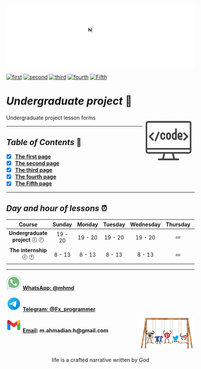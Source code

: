 ![banner](https://github.com/m-ahmadian-h/PNU_3991_AR/blob/main/gif/banner.gif)

[![first](https://img.shields.io/badge/first-100-blue)](https://github.com/m-ahmadian-h/PNU_3991_AR/blob/main/Courses/Undergraduate%20Project/Forms/01.jpg)
[![second](https://img.shields.io/badge/second-100-blue)](https://github.com/m-ahmadian-h/PNU_3991_AR/blob/main/Courses/Undergraduate%20Project/Forms/02.jpg)
[![third](https://img.shields.io/badge/third-100-blue)](https://github.com/m-ahmadian-h/PNU_3991_AR/blob/main/Courses/Undergraduate%20Project/Forms/03.jpg)
[![fourth](https://img.shields.io/badge/fourth-100-blue)](https://github.com/m-ahmadian-h/PNU_3991_AR/blob/main/Courses/Undergraduate%20Project/Forms/04.jpg)
[![Fifth](https://img.shields.io/badge/Fifth-100-blue)](https://github.com/m-ahmadian-h/PNU_3991_AR/blob/main/Courses/Undergraduate%20Project/Forms/05.jpg)

# _Undergraduate project_ :wave: 
<img src="https://github.com/m-ahmadian-h/PNU_3991_AR/blob/main/img/banner.png" align="right"  width="140" />
Undergraduate project lesson forms

***

## _Table of Contents_ :mag_right:
* [x] __[The first  page](https://github.com/m-ahmadian-h/PNU_3991_AR/blob/main/Courses/Undergraduate%20Project/Forms/01.jpg)__
* [x] __[The second page](https://github.com/m-ahmadian-h/PNU_3991_AR/blob/main/Courses/Undergraduate%20Project/Forms/02.jpg)__
* [x] __[The third  page](https://github.com/m-ahmadian-h/PNU_3991_AR/blob/main/Courses/Undergraduate%20Project/Forms/03.jpg)__
* [x] __[The fourth page](https://github.com/m-ahmadian-h/PNU_3991_AR/blob/main/Courses/Undergraduate%20Project/Forms/04.jpg)__
* [x] __[The Fifth  page](https://github.com/m-ahmadian-h/PNU_3991_AR/blob/main/Courses/Undergraduate%20Project/Forms/05.jpg)__

***

## _Day and hour of lessons_ :alarm_clock:

|Course                                       |Sunday |Monday |Tuesday|Wednesday|Thursday|Friday|Saturday|
|:-------------------------------------------:|:-----:|:-----:|:-----:|:-------:|:------:|:----:|:------:|
|__Undergraduate project__   :clock7: :clock8:|19 - 20|19 - 20|19 - 20|19 - 20  |:zzz:   |:zzz: |19 - 20 |
|__The internship__   :clock8: :clock1:       |8 - 13 |8 - 13 |8 - 13 |8 - 13   |:zzz:   |:zzz: |8 - 13  |

***
![whatsapp](https://github.com/m-ahmadian-h/PNU_3991_AR/blob/main/img/whatsapp.svg)  __[WhatsApp: @mhmd](https://wa.me/+989215166403)__ 

![telegram](https://github.com/m-ahmadian-h/PNU_3991_AR/blob/main/img/telegram.svg)  __[Telegram: @Fx_programmer](https://telegram.me/Fx_programmer)__

![gmail](https://github.com/m-ahmadian-h/PNU_3991_AR/blob/main/img/gmail.svg)  __[Email](mailto:m.ahmadian.h@gmail.com): m.ahmadian.h@gmail.com__
<img src="https://github.com/m-ahmadian-h/PNU_3991_AR/blob/main/gif/04.gif" align="right" width="150" />


<br><br>
<p align="center">life is a crafted narrative written by God</p>
